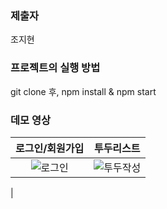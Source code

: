 ### 제출자

조지현

### 프로젝트의 실행 방법

git clone 후, npm install & npm start

### 데모 영상

| 로그인/회원가입 |  투두리스트 | 
|:-:|:-:|
|![로그인](https://github.com/chochojj/wanted-pre-onboarding-frontend/assets/104323906/4c308397-6daf-465c-926c-016e08605a2e) | ![투두작성](https://github.com/chochojj/wanted-pre-onboarding-frontend/assets/104323906/3e81e8f9-d8dd-4945-98b4-90c92ba8fb52)
|


